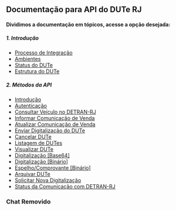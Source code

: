 ## Documentação para API do DUTe RJ

#### Dividimos a documentação em tópicos, acesse a opção desejada:

##### 1. Introdução

* [Processo de Integração](README/integracao.md)
* [Ambientes](README/ambiente.md)
* [Status do DUTe](README/status.md)
* [Estrutura do DUTe](README/dute.md)

##### 2. Métodos da API

* [Introdução](README/metodos.md)
* [Autenticação](README/metodos/autenticacao.md)
* [Consultar Veículo no DETRAN-RJ](README/metodos/veiculos.md)
* [Informar Comunicação de Venda](README/metodos/informacao/dutes_create.md)
* [Atualizar Comunicação de Venda](README/metodos/informacao/dutes_update.md)
* [Enviar Digitalização do DUTe](README/metodos/informacao/dutes_upload.md)
* [Cancelar DUTe](README/metodos/dutes_cancelar.md)
* [Listagem de DUTes](README/metodos/dutes_index.md)
* [Visualizar DUTe](README/metodos/dutes_show.md)
* [Digitalização [Base64]](README/metodos/dutes_imagem.md)
* [Digitalização [Binário]](README/metodos/dutes_imagem_download.md)
* [Espelho/Comprovante [Binário]](README/metodos/dutes_imprimir.md)
* [Arquivar DUTe](README/metodos/registro/dutes_update.md)
* [Solicitar Nova Digitalização](README/metodos/registro/dutes_solicitar_imagem.md)
* [Status da Comunicação com DETRAN-RJ](README/metodos/home_status.md)


### Chat Removido

